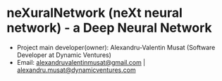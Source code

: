 # neXuralNetwork (neXt neural network) - a Deep Neural Network #
* Project main developer(owner): Alexandru-Valentin Musat (Software Developer at Dynamic Ventures)
* Email: alexandruvalentinmusat@gmail.com | alexandru.musat@dynamicventures.com
